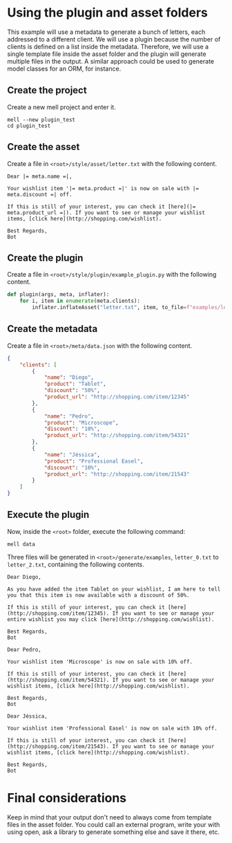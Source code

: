 
# Using the plugin and asset folders

This example will use a metadata to generate a bunch of letters, each addressed to a different client. We will use a plugin because the number of clients is defined on a list inside the metadata. Therefore, we will use a single template file inside the asset folder and the plugin will generate multiple files in the output. A similar approach could be used to generate model classes for an ORM, for instance.

## Create the project

Create a new mell project and enter it.

```shell
mell --new plugin_test
cd plugin_test
```

## Create the asset

Create a file in `<root>/style/asset/letter.txt` with the following content.

```
Dear |= meta.name =|,

Your wishlist item '|= meta.product =|' is now on sale with |= meta.discount =| off. 

If this is still of your interest, you can check it [here](|= meta.product_url =|). If you want to see or manage your wishlist items, [click here](http://shopping.com/wishlist).

Best Regards,
Bot
```

## Create the plugin

Create a file in `<root>/style/plugin/example_plugin.py` with the following content. 

```python
def plugin(args, meta, inflater):
    for i, item in enumerate(meta.clients):
        inflater.inflateAsset("letter.txt", item, to_file=f"examples/letter_{i}.txt")
```

## Create the metadata

Create a file in `<root>/meta/data.json` with the following content.

```json
{
    "clients": [
        {
            "name": "Diego",
            "product": "Tablet",
            "discount": "50%",
            "product_url": "http://shopping.com/item/12345"
        },
        {
            "name": "Pedro",
            "product": "Microscope",
            "discount": "10%",
            "product_url": "http://shopping.com/item/54321"
        },
        {
            "name": "Jéssica",
            "product": "Professional Easel",
            "discount": "10%",
            "product_url": "http://shopping.com/item/21543"
        }
    ]
}
```

## Execute the plugin

Now, inside the `<root>` folder, execute the following command:

```shell
mell data
```

Three files will be generated in `<root>/generate/examples`, `letter_0.txt` to `letter_2.txt`, containing the following contents.

```
Dear Diego,

As you have added the item Tablet on your wishlist, I am here to tell you that this item is now available with a discount of 50%. 

If this is still of your interest, you can check it [here](http://shopping.com/item/12345). If you want to see or manage your entire wishlist you may click [here](http://shopping.com/wishlist).

Best Regards,
Bot
```

```
Dear Pedro,

Your wishlist item 'Microscope' is now on sale with 10% off. 

If this is still of your interest, you can check it [here](http://shopping.com/item/54321). If you want to see or manage your wishlist items, [click here](http://shopping.com/wishlist).

Best Regards,
Bot
```

```
Dear Jéssica,

Your wishlist item 'Professional Easel' is now on sale with 10% off. 

If this is still of your interest, you can check it [here](http://shopping.com/item/21543). If you want to see or manage your wishlist items, [click here](http://shopping.com/wishlist).

Best Regards,
Bot
```

# Final considerations

Keep in mind that your output don't need to always come from template files in the asset folder. You could call an external program, write your with using open, ask a library to generate something else and save it there, etc.
